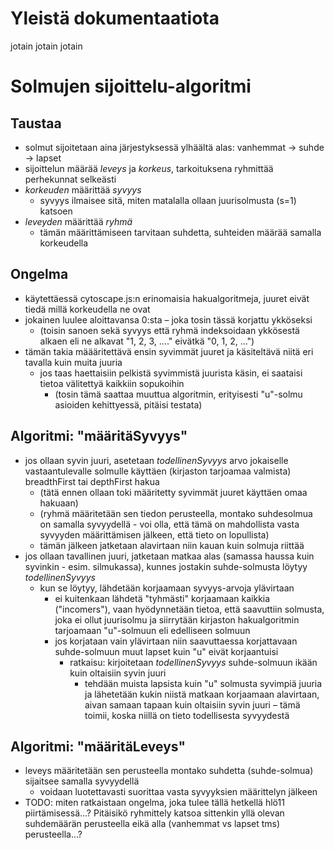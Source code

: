 # Yleistä dokumentaatiota
jotain jotain jotain


# Solmujen sijoittelu-algoritmi
## Taustaa
- solmut sijoitetaan aina järjestyksessä ylhäältä alas: vanhemmat -> suhde -> lapset
- sijoittelun määrää *leveys* ja *korkeus*, tarkoituksena ryhmittää perhekunnat selkeästi
- *korkeuden* määrittää *syvyys*
    - syvyys ilmaisee sitä, miten matalalla ollaan juurisolmusta (s=1) katsoen
- *leveyden* määrittää *ryhmä*
    - tämän määrittämiseen tarvitaan suhdetta, suhteiden määrää samalla korkeudella


## Ongelma
- käytettäessä cytoscape.js:n erinomaisia hakualgoritmeja, juuret eivät tiedä millä korkeudella ne ovat
- jokainen luulee aloittavansa 0:sta – joka tosin tässä korjattu ykköseksi
    - (toisin sanoen sekä syvyys että ryhmä indeksoidaan ykkösestä alkaen eli ne alkavat "1, 2, 3, ...." eivätkä "0, 1, 2, ...")
- tämän takia määäritettävä ensin syvimmät juuret ja käsiteltävä niitä eri tavalla kuin muita juuria
    - jos taas haettaisiin pelkistä syvimmistä juurista käsin, ei saataisi tietoa välitettyä kaikkiin sopukoihin
        - (tosin tämä saattaa muuttua algoritmin, erityisesti "u"-solmu asioiden kehittyessä, pitäisi testata)


## Algoritmi: "määritäSyvyys"
- jos ollaan syvin juuri, asetetaan *todellinenSyvyys* arvo jokaiselle vastaantulevalle solmulle käyttäen (kirjaston tarjoamaa valmista) breadthFirst tai depthFirst hakua
    - (tätä ennen ollaan toki määritetty syvimmät juuret käyttäen omaa hakuaan)
    - (ryhmä määritetään sen tiedon perusteella, montako suhdesolmua on samalla syvyydellä - voi olla, että tämä on mahdollista vasta syvyyden määrittämisen jälkeen, että tieto on lopullista)
    - tämän jälkeen jatketaan alavirtaan niin kauan kuin solmuja riittää
- jos ollaan tavallinen juuri, jatketaan matkaa alas (samassa haussa kuin syvinkin - esim. silmukassa), kunnes jostakin suhde-solmusta löytyy *todellinenSyvyys*
    - kun se löytyy, lähdetään korjaamaan syvyys-arvoja ylävirtaan
        - ei kuitenkaan lähdetä "tyhmästi" korjaamaan kaikkia ("incomers"), vaan hyödynnetään tietoa, että saavuttiin solmusta, joka ei ollut juurisolmu ja siirrytään kirjaston hakualgoritmin tarjoamaan "u"-solmuun eli edelliseen solmuun
        - jos korjataan vain ylävirtaan niin saavuttaessa korjattavaan suhde-solmuun muut lapset kuin "u" eivät korjaantuisi
            - ratkaisu: kirjoitetaan *todellinenSyvyys* suhde-solmuun ikään kuin oltaisiin syvin juuri
                - tehdään muista lapsista kuin "u" solmusta syvimpiä juuria ja lähetetään kukin niistä matkaan korjaamaan alavirtaan, aivan samaan tapaan kuin oltaisiin syvin juuri – tämä toimii, koska niillä on tieto todellisesta syvyydestä


## Algoritmi: "määritäLeveys"
- leveys määritetään sen perusteella montako suhdetta (suhde-solmua) sijaitsee samalla syvyydellä
    - voidaan luotettavasti suorittaa vasta syvyyksien määrittelyn jälkeen
- TODO: miten ratkaistaan ongelma, joka tulee tällä hetkellä hlö11 piirtämisessä...? Pitäisikö ryhmittely katsoa sittenkin yllä olevan suhdemäärän perusteella eikä alla (vanhemmat vs lapset tms) perusteella...?

